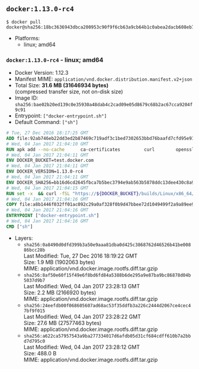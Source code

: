 ## `docker:1.13.0-rc4`

```console
$ docker pull docker@sha256:18bc3636943dbca200953c90f9f6cb63a9cb64b1c0abea2dacb608eb7f5a6648
```

-	Platforms:
	-	linux; amd64

### `docker:1.13.0-rc4` - linux; amd64

-	Docker Version: 1.12.3
-	Manifest MIME: `application/vnd.docker.distribution.manifest.v2+json`
-	Total Size: **31.6 MB (31646934 bytes)**  
	(compressed transfer size, not on-disk size)
-	Image ID: `sha256:bae02b20ed139c0e35930a48dab4c2cad09e05d8679c68b2ac67cca9204f9c91`
-	Entrypoint: `["docker-entrypoint.sh"]`
-	Default Command: `["sh"]`

```dockerfile
# Tue, 27 Dec 2016 18:17:25 GMT
ADD file:92ab746eb22dd3ed2b87469c719adf3c1bed7302653bbd76baafd7cfd95e911e in / 
# Wed, 04 Jan 2017 21:04:10 GMT
RUN apk add --no-cache 		ca-certificates 		curl 		openssl
# Wed, 04 Jan 2017 21:04:11 GMT
ENV DOCKER_BUCKET=test.docker.com
# Wed, 04 Jan 2017 21:04:11 GMT
ENV DOCKER_VERSION=1.13.0-rc4
# Wed, 04 Jan 2017 21:04:11 GMT
ENV DOCKER_SHA256=bb16d6cd2645fbca7b5bec3794e9ab563b5878ddc13dee430c8a91dde7c4ef86
# Wed, 04 Jan 2017 21:04:15 GMT
RUN set -x 	&& curl -fSL "https://${DOCKER_BUCKET}/builds/Linux/x86_64/docker-${DOCKER_VERSION}.tgz" -o docker.tgz 	&& echo "${DOCKER_SHA256} *docker.tgz" | sha256sum -c - 	&& tar -xzvf docker.tgz 	&& mv docker/* /usr/local/bin/ 	&& rmdir docker 	&& rm docker.tgz 	&& docker -v
# Wed, 04 Jan 2017 21:04:16 GMT
COPY file:a8b1446f032ff01ac092c29a0af328f0b9d47bbee72d1049499f2a9a89ee988a in /usr/local/bin/ 
# Wed, 04 Jan 2017 21:04:16 GMT
ENTRYPOINT ["docker-entrypoint.sh"]
# Wed, 04 Jan 2017 21:04:16 GMT
CMD ["sh"]
```

-	Layers:
	-	`sha256:0a8490d0dfd399b3a50e9aaa81dba0d425c3868762d46526b41be00886bcc28b`  
		Last Modified: Tue, 27 Dec 2016 18:19:22 GMT  
		Size: 1.9 MB (1902063 bytes)  
		MIME: application/vnd.docker.image.rootfs.diff.tar.gzip
	-	`sha256:8af50e60f15f49e6f8bd6fd84a5388b6de295a9e87ba9bc86878d04b5037d9b7`  
		Last Modified: Wed, 04 Jan 2017 23:28:13 GMT  
		Size: 2.2 MB (2166920 bytes)  
		MIME: application/vnd.docker.image.rootfs.diff.tar.gzip
	-	`sha256:24eefdb00f068605607ad68ac53f35ddfb3a226c2444d2067ce4cec47bf9f015`  
		Last Modified: Wed, 04 Jan 2017 23:28:22 GMT  
		Size: 27.6 MB (27577463 bytes)  
		MIME: application/vnd.docker.image.rootfs.diff.tar.gzip
	-	`sha256:a622ca57957543a9ba277334017d6afdb05d31cf684cdff610b7a2bbd7d795c0`  
		Last Modified: Wed, 04 Jan 2017 23:28:12 GMT  
		Size: 488.0 B  
		MIME: application/vnd.docker.image.rootfs.diff.tar.gzip
